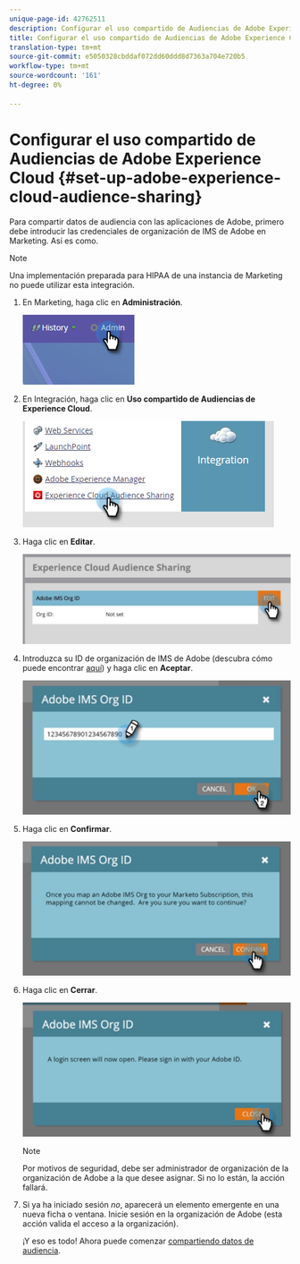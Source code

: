 ```yaml
---
unique-page-id: 42762511
description: Configurar el uso compartido de Audiencias de Adobe Experience Cloud - Documentos de marketing - Documentación del producto
title: Configurar el uso compartido de Audiencias de Adobe Experience Cloud
translation-type: tm+mt
source-git-commit: e5050328cbddaf072dd60ddd8d7363a704e720b5
workflow-type: tm+mt
source-wordcount: '161'
ht-degree: 0%

---
```



# Configurar el uso compartido de Audiencias de Adobe Experience Cloud {#set-up-adobe-experience-cloud-audience-sharing}

Para compartir datos de audiencia con las aplicaciones de Adobe, primero debe introducir las credenciales de organización de IMS de Adobe en Marketing. Así es como.

>[!NOTE]
>
>Una implementación preparada para HIPAA de una instancia de Marketing no puede utilizar esta integración.

1. En Marketing, haga clic en **Administración**.

   ![](assets/one-2.png)

1. En Integración, haga clic en **Uso compartido de Audiencias de Experience Cloud**.

   ![](assets/two-2.png)

1. Haga clic en **Editar**.

   ![](assets/three-2.png)

1. Introduzca su ID de organización de IMS de Adobe (descubra cómo puede encontrar [aquí](https://docs.adobe.com/content/help/en/control-panel/using/faq.html)) y haga clic en **Aceptar**.

   ![](assets/four-2.png)

1. Haga clic en **Confirmar**.

   ![](assets/five-1.png)

1. Haga clic en **Cerrar**.

   ![](assets/six-2.png)

   >[!NOTE]
   >
   >Por motivos de seguridad, debe ser administrador de organización de la organización de Adobe a la que desee asignar. Si no lo están, la acción fallará.

1. Si ya ha iniciado sesión _no_, aparecerá un elemento emergente en una nueva ficha o ventana. Inicie sesión en la organización de Adobe (esta acción valida el acceso a la organización).

   ¡Y eso es todo! Ahora puede comenzar [compartiendo datos de audiencia](/help/marketo/product-docs/core-marketo-concepts/smart-lists-and-static-lists/static-lists/send-a-list-to-adobe-experience-cloud.md).
